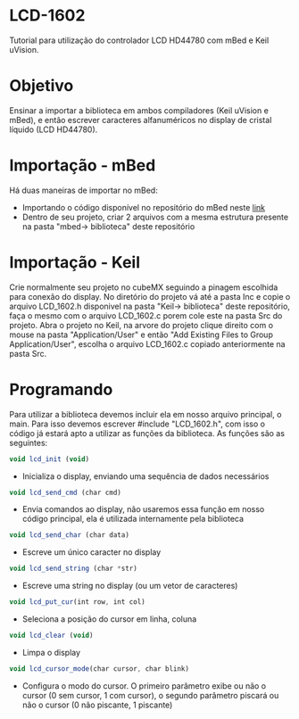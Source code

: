 # LCD-1602
Tutorial para utilização do controlador LCD HD44780 com mBed e Keil uVision.

# Objetivo
Ensinar a importar a biblioteca em ambos compiladores (Keil uVision e mBed), e então escrever caracteres alfanuméricos no display de cristal líquido (LCD HD44780).

# Importação - mBed
Há duas maneiras de importar no mBed:
* Importando o código disponível no repositório do mBed neste [link](https://os.mbed.com/users/Marcelocostanzo/code/LCD_1602/)
* Dentro de seu projeto, criar 2 arquivos com a mesma estrutura presente na pasta "mbed-> biblioteca" deste repositório

# Importação - Keil
Crie normalmente seu projeto no cubeMX seguindo a pinagem escolhida para conexão do display. No diretório do projeto vá até a pasta Inc e copie o arquivo LCD_1602.h disponivel na pasta "Keil-> biblioteca" deste repositório, faça o mesmo com o arquivo LCD_1602.c porem cole este na pasta Src do projeto.
Abra o projeto no Keil, na arvore do projeto clique direito com o mouse na pasta "Application/User" e então "Add Existing Files to Group Application/User", escolha o arquivo LCD_1602.c copiado anteriormente na pasta Src.

# Programando
Para utilizar a biblioteca devemos incluir ela em nosso arquivo principal, o main. Para isso devemos escrever #include "LCD_1602.h", com isso o código já estará apto a utilizar as funções da biblioteca. As funções são as seguintes:

```javascript
void lcd_init (void)
```
- Inicializa o display, enviando uma sequência de dados necessários 

```javascript
void lcd_send_cmd (char cmd)
```
- Envia comandos ao display, não usaremos essa função em nosso código principal, ela é utilizada internamente pela biblioteca

```javascript
void lcd_send_char (char data)
```
- Escreve um único caracter no display

```javascript
void lcd_send_string (char *str)
```
- Escreve uma string no display (ou um vetor de caracteres)  

```javascript
void lcd_put_cur(int row, int col)
```
- Seleciona a posição do cursor em linha, coluna

```javascript
void lcd_clear (void)  
```
- Limpa o display
    
```javascript
void lcd_cursor_mode(char cursor, char blink)
```
- Configura o modo do cursor. O primeiro parâmetro exibe ou não o cursor (0 sem cursor, 1 com cursor), o segundo parâmetro piscará ou não o cursor (0 não piscante, 1 piscante)
